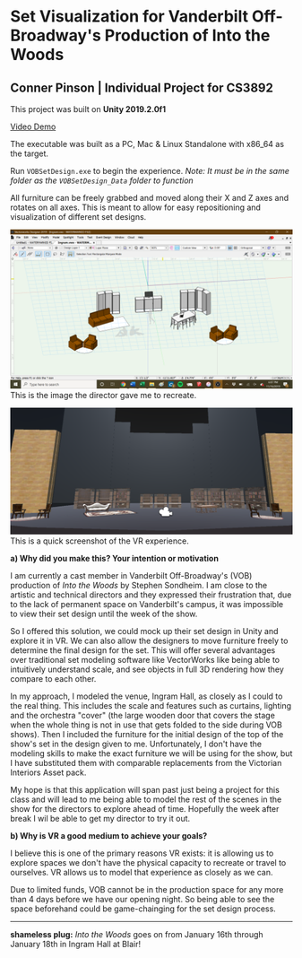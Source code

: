 # Set Visualization for Vanderbilt Off-Broadway's Production of Into the Woods
## Conner Pinson | Individual Project for CS3892

This project was built on **Unity 2019.2.0f1**

[Video Demo](https://drive.google.com/file/d/1dzuQ1vNJ7LxBYQA-Hy861tjeQnRZ0Fjm/view?usp=sharing)

The executable was built as a PC, Mac & Linux Standalone with x86_64 as the target.

Run `VOBSetDesign.exe` to begin the experience. *Note: It must be in the same folder as the `VOBSetDesign_Data` folder to function*

All furniture can be freely grabbed and moved along their X and Z axes and rotates on all axes. This is meant to allow for easy repositioning and visualization of different set designs.

![](library_set.png)
This is the image the director gave me to recreate.

![](screenshot_vr.png)
This is a quick screenshot of the VR experience.

**a) Why did you make this? Your intention or	motivation**

I am currently a cast member in Vanderbilt Off-Broadway's (VOB) production of *Into the Woods* by Stephen Sondheim. I am close to the artistic and technical directors and they expressed their frustration that, due to the lack of permanent space on Vanderbilt's campus, it was impossible to view their set design until the week of the show.

So I offered this solution, we could mock up their set design in Unity and explore it in VR. We can also allow the designers to move furniture freely to determine the final design for the set. This will offer several advantages over traditional set modeling software like VectorWorks like being able to intuitively understand scale, and see objects in full 3D rendering how they compare to each other.

In my approach, I modeled the venue, Ingram Hall, as closely as I could to the real thing. This includes the scale and features such as curtains, lighting and the orchestra "cover" (the large wooden door that covers the stage when the whole thing is not in use that gets folded to the side during VOB shows). Then I included the furniture for the initial design of the top of the show's set in the design given to me. Unfortunately, I don't have the modeling skills to make the exact furniture we will be using for the show, but I have substituted them with comparable replacements from the Victorian Interiors Asset pack.

My hope is that this application will span past just being a project for this class and will lead to me being able to model the rest of the scenes in the show for the directors to explore ahead of time. Hopefully the week after break I wil be able to get my director to try it out.

**b) Why is VR a good medium to achieve your goals?**

I believe this is one of the primary reasons VR exists: it is allowing us to explore spaces we don't have the physical capacity to recreate or travel to ourselves. VR allows us to model that experience as closely as we can.

Due to limited funds, VOB cannot be in the production space for any more than 4 days before we have our opening night. So being able to see the space beforehand could be game-chainging for the set design process.

---

**shameless plug:** *Into the Woods* goes on from January 16th through January 18th in Ingram Hall at Blair!
